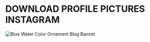 # DOWNLOAD PROFILE PICTURES INSTAGRAM
![Blue Water Color Ornament Blog Banner](https://user-images.githubusercontent.com/62085086/107114281-b5cfc480-688a-11eb-8686-67fa81d00c17.png)
